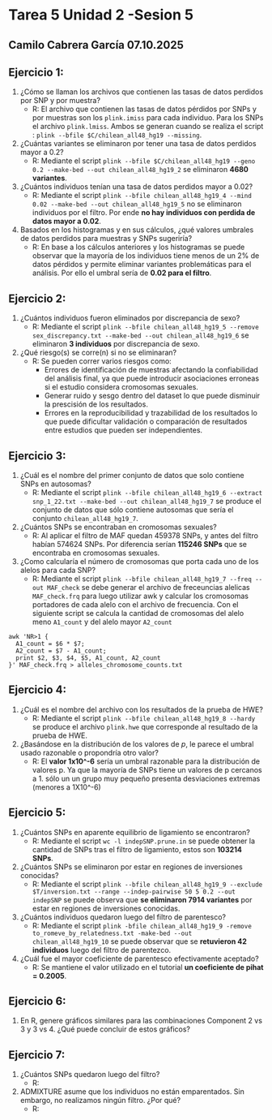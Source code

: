 # **Tarea 5 Unidad 2 -Sesion 5**
**Camilo Cabrera García**
**07.10.2025**
-------------------
## **Ejercicio 1:**

1. ¿Cómo se llaman los archivos que contienen las tasas de datos perdidos por SNP y por muestra?
   * R: El archivo que contienen las tasas de datos pérdidos por SNPs y por muestras son los `plink.imiss` para cada individuo. Para los SNPs el archivo `plink.lmiss`. Ambos se generan cuando se realiza el script : `plink --bfile $C/chilean_all48_hg19 --missing`.
2. ¿Cuántas variantes se eliminaron por tener una tasa de datos perdidos mayor a 0.2?
   * R: Mediante el script `plink --bfile $C/chilean_all48_hg19 --geno 0.2 --make-bed --out chilean_all48_hg19_2` se eliminaron **4680 variantes**.
3. ¿Cuántos individuos tenían una tasa de datos perdidos mayor a 0.02?
   * R: Mediante el script `plink --bfile chilean_all48_hg19_4 --mind 0.02 --make-bed --out chilean_all48_hg19_5` no se eliminaron individuos por el filtro. Por ende **no hay individuos con perdida de datos mayor a 0.02**.
4. Basados en los histogramas y en sus cálculos, ¿qué valores umbrales de datos perdidos para muestras y SNPs sugeriría?
   * R: En base a los cálculos anteriores y los histogramas se puede observar que la mayoría de los individuos tiene menos de un 2% de datos pérdidos y permite eliminar variantes problemáticas para el análisis. Por ello el umbral sería de **0.02 para el filtro**.

## **Ejercicio 2:**

1. ¿Cuántos individuos fueron eliminados por discrepancia de sexo?
   * R: Mediante el script `plink --bfile chilean_all48_hg19_5 --remove sex_discrepancy.txt --make-bed --out chilean_all48_hg19_6` se eliminaron **3 individuos** por discrepancia de sexo. 
2. ¿Qué riesgo(s) se corre(n) si no se eliminaran?
   * R: Se pueden correr varios riesgos como:
       * Errores de identificación de muestras afectando la confiabilidad del análisis final, ya que puede introducir asociaciones erroneas si el estudio considera cromosomas sexuales.
       * Generar ruido y sesgo dentro del dataset lo que puede disminuir la prescisión de los resultados.
       * Errores en la reproducibilidad y trazabilidad de los resultados lo que puede dificultar validación o comparación de resultados entre estudios que pueden ser independientes.

## **Ejercicio 3:**

1. ¿Cuál es el nombre del primer conjunto de datos que solo contiene SNPs en autosomas?
   * R: Mediante el script `plink --bfile chilean_all48_hg19_6 --extract snp_1_22.txt --make-bed --out chilean_all48_hg19_7` se produce el conjunto de datos que sólo contiene autosomas que sería el conjunto `chilean_all48_hg19_7`.
2. ¿Cuántos SNPs se encontraban en cromosomas sexuales?
   * R: Al aplicar el filtro de MAF quedan 459378 SNPs, y antes del filtro habían 574624 SNPs. Por diferencia serían **115246 SNPs** que se encontraba en cromosomas sexuales.
3. ¿Como calcularía el número de cromosomas que porta cada uno de los alelos para cada SNP?
   * R: Mediante el script `plink --bfile chilean_all48_hg19_7 --freq --out MAF_check` se debe generar el archivo de freceuncias alelicas `MAF_check.frq` para luego utilizar awk y calcular los cromosomas portadores de cada alelo con el archivo de frecuencia. Con el siguiente script se calcula la cantidad de cromosomas del alelo meno `A1_count` y del alelo mayor `A2_count`
```
awk 'NR>1 { 
  A1_count = $6 * $7; 
  A2_count = $7 - A1_count; 
  print $2, $3, $4, $5, A1_count, A2_count 
}' MAF_check.frq > alleles_chromosome_counts.txt
```   

## **Ejercicio 4:**

1. ¿Cuál es el nombre del archivo con los resultados de la prueba de HWE?
   * R: Mediante el script `plink --bfile chilean_all48_hg19_8 --hardy` se produce el archivo `plink.hwe` que corresponde al resultado de la prueba de HWE.
2. ¿Basándose en la distribución de los valores de *p*, le parece el umbral usado razonable o propondría otro valor?
   * R: El **valor 1x10^-6** sería un umbral razonable para la distribución de valores p. Ya que la mayoría de SNPs tiene un valores de p cercanos a 1. sólo un un grupo muy pequeño presenta desviaciones extremas (menores a 1X10^-6)

## **Ejercicio 5:**

1. ¿Cuántos SNPs en aparente equilibrio de ligamiento se encontraron?
   * R: Mediante el script `wc -l indepSNP.prune.in` se puede obtener la cantidad de SNPs tras el filtro de ligamiento, estos son **103214 SNPs**.
2. ¿Cuántos SNPs se eliminaron por estar en regiones de inversiones conocidas?
   * R: Mediante el script `plink --bfile chilean_all48_hg19_9 --exclude $T/inversion.txt --range --indep-pairwise 50 5 0.2 --out indepSNP` se puede observa que **se eliminaron 7914 variantes** por estar en regiones de inversiones conocidas.
3. ¿Cuántos individuos quedaron luego del filtro de parentesco?
   * R: Mediante el script `plink -bfile chilean_all48_hg19_9 -remove to_romeve_by_relatedness.txt -make-bed --out chilean_all48_hg19_10` se puede observar que se **retuvieron 42 individuos** luego del filtro de parentezco.
4. ¿Cuál fue el mayor coeficiente de parentesco efectivamente aceptado?
   * R: Se mantiene el valor utilizado en el tutorial **un coeficiente de pihat = 0.2005**.

## **Ejercicio 6:**

1. En R, genere gráficos similares para las combinaciones Component 2 vs 3 y 3 vs 4. ¿Qué puede concluir de estos gráficos?

## **Ejercicio 7:**

1. ¿Cuántos SNPs quedaron luego del filtro?
   * R: 
3. ADMIXTURE asume que los individuos no están emparentados. Sin embargo, no realizamos ningún filtro. ¿Por qué?
   * R:
